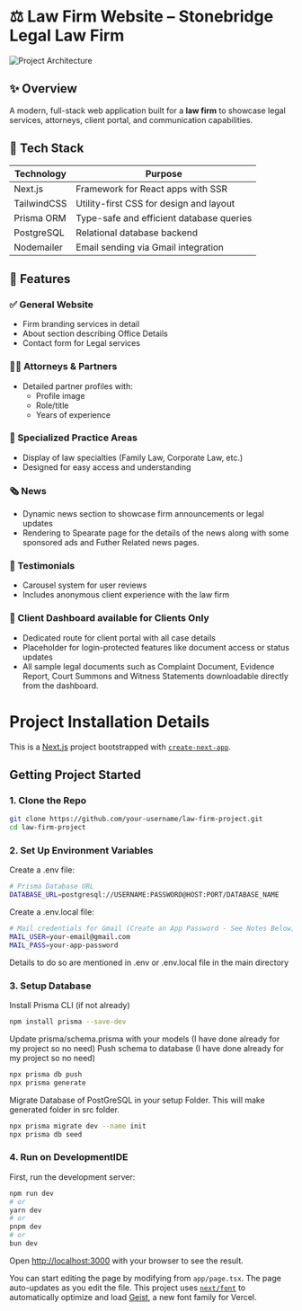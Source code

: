 # ⚖️ Law Firm Website – Stonebridge Legal Law Firm

![Project Architecture](./path-to-your-image/1905dc89-e847-4488-a1bc-55d0e8a16e2d.png)

## ✨ Overview

A modern, full-stack web application built for a **law firm** to showcase legal services, attorneys, client portal, and communication capabilities.

## 🚀 Tech Stack
| Technology     | Purpose                                      |
|----------------|----------------------------------------------|
| Next.js        | Framework for React apps with SSR            |
| TailwindCSS    | Utility-first CSS for design and layout      |
| Prisma ORM     | Type-safe and efficient database queries     |
| PostgreSQL     | Relational database backend                  |
| Nodemailer     | Email sending via Gmail integration          |

## 🔧 Features
### ✅ General Website
- Firm branding services in detail
- About section describing Office Details
- Contact form for Legal services

### 👨‍⚖️ Attorneys & Partners
- Detailed partner profiles with:
  - Profile image
  - Role/title
  - Years of experience

### 💼 Specialized Practice Areas
- Display of law specialties (Family Law, Corporate Law, etc.)
- Designed for easy access and understanding

### 🗞 News
- Dynamic news section to showcase firm announcements or legal updates
- Rendering to Spearate page for the details of the news along with some sponsored ads and Futher Related news pages.

### 💬 Testimonials
- Carousel system for user reviews
- Includes anonymous client experience with the law firm

### 🔐 Client Dashboard available for Clients Only
- Dedicated route for client portal with all case details
- Placeholder for login-protected features like document access or status updates
- All sample legal documents such as Complaint Document, Evidence Report, Court Summons and Witness Statements downloadable directly from the dashboard.

# Project Installation Details
This is a [Next.js](https://nextjs.org) project bootstrapped with [`create-next-app`](https://nextjs.org/docs/app/api-reference/cli/create-next-app).

## Getting Project Started
### 1. Clone the Repo

```bash
git clone https://github.com/your-username/law-firm-project.git
cd law-firm-project
```
### 2. Set Up Environment Variables
Create a .env file:
```bash
# Prisma Database URL
DATABASE_URL=postgresql://USERNAME:PASSWORD@HOST:PORT/DATABASE_NAME
```
Create a .env.local file:
```bash
# Mail credentials for Gmail (Create an App Password - See Notes Below)
MAIL_USER=your-email@gmail.com
MAIL_PASS=your-app-password
```
Details to do so are mentioned in .env or .env.local file in the main directory

### 3. Setup Database
Install Prisma CLI (if not already)
```bash
npm install prisma --save-dev
```
Update prisma/schema.prisma with your models (I have done already for my project so no need)
Push schema to database (I have done already for my project so no need)
```bash
npx prisma db push
npx prisma generate
```
Migrate Database of PostGreSQL in your setup Folder. This will make generated folder in src folder.
```bash
npx prisma migrate dev --name init
npx prisma db seed
```

### 4. Run on DevelopmentIDE
First, run the development server:
```bash
npm run dev
# or
yarn dev
# or
pnpm dev
# or
bun dev
```
Open [http://localhost:3000](http://localhost:3000) with your browser to see the result.

You can start editing the page by modifying from `app/page.tsx`. The page auto-updates as you edit the file.
This project uses [`next/font`](https://nextjs.org/docs/app/building-your-application/optimizing/fonts) to automatically optimize and load [Geist](https://vercel.com/font), a new font family for Vercel.

